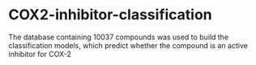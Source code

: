 # COX2-inhibitor-classification
The database containing 10037 compounds was used to build the classification models, which predict whether the compound is an active inhibitor for COX-2
